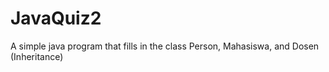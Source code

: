 # JavaQuiz2
A simple java program that fills in the class Person, Mahasiswa, and Dosen (Inheritance)
